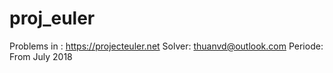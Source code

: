 # proj_euler
Problems in :   https://projecteuler.net
Solver:         thuanvd@outlook.com
Periode:        From July 2018
